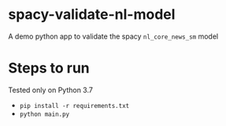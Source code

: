 # spacy-validate-nl-model
A demo python app to validate the spacy `nl_core_news_sm` model

# Steps to run
Tested only on Python 3.7

- `pip install -r requirements.txt`
- `python main.py`
